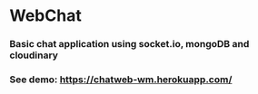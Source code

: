 # WebChat
### Basic chat application using socket.io, mongoDB and cloudinary

### See demo: https://chatweb-wm.herokuapp.com/
